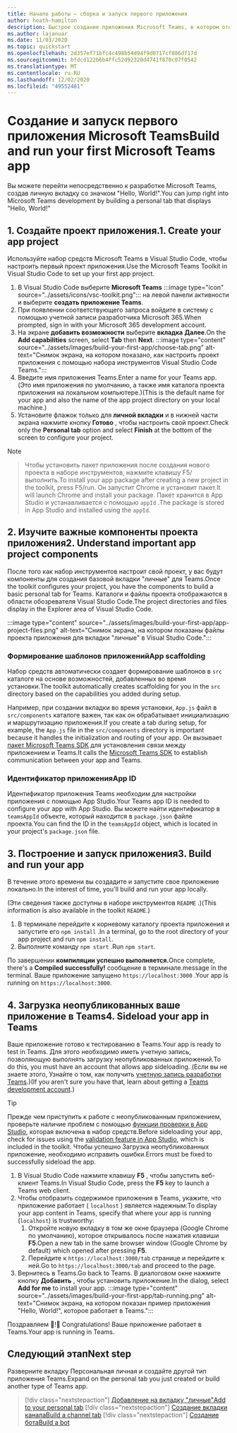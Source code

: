 ```yaml
---
title: Начало работы — сборка и запуск первого приложения
author: heath-hamilton
description: Быстрое создание приложения Microsoft Teams, в котором отображается "Hello, World!". сообщение с помощью набора инструментов Microsoft Teams.
ms.author: lajanuar
ms.date: 11/03/2020
ms.topic: quickstart
ms.openlocfilehash: 2d357ef71bfc4c498b54d94f9d0717cf886df17d
ms.sourcegitcommit: bfdcd122b6b4ffc52d92320d4741f870c07f0542
ms.translationtype: MT
ms.contentlocale: ru-RU
ms.lasthandoff: 12/02/2020
ms.locfileid: "49552481"
---
```

# <a name="build-and-run-your-first-microsoft-teams-app"></a><span data-ttu-id="8f158-104">Создание и запуск первого приложения Microsoft Teams</span><span class="sxs-lookup"><span data-stu-id="8f158-104">Build and run your first Microsoft Teams app</span></span>

<span data-ttu-id="8f158-105">Вы можете перейти непосредственно к разработке Microsoft Teams, создав личную вкладку со значком "Hello, World!".</span><span class="sxs-lookup"><span data-stu-id="8f158-105">You can jump right into Microsoft Teams development by building a personal tab that displays "Hello, World!"</span></span>

## <a name="1-create-your-app-project"></a><span data-ttu-id="8f158-106">1. Создайте проект приложения.</span><span class="sxs-lookup"><span data-stu-id="8f158-106">1. Create your app project</span></span>

<span data-ttu-id="8f158-107">Используйте набор средств Microsoft Teams в Visual Studio Code, чтобы настроить первый проект приложения.</span><span class="sxs-lookup"><span data-stu-id="8f158-107">Use the Microsoft Teams Toolkit in Visual Studio Code to set up your first app project.</span></span>

1. В Visual Studio Code выберите **Microsoft Teams** :::image type="icon" source="../assets/icons/vsc-toolkit.png"::: на левой панели активности и выберите **создать приложение Teams**.
1. <span data-ttu-id="8f158-109">При появлении соответствующего запроса войдите в систему с помощью учетной записи разработчика Microsoft 365.</span><span class="sxs-lookup"><span data-stu-id="8f158-109">When prompted, sign in with your Microsoft 365 development account.</span></span>
1. <span data-ttu-id="8f158-110">На экране **добавить возможности** выберите **вкладка** **Далее**.</span><span class="sxs-lookup"><span data-stu-id="8f158-110">On the **Add capabilities** screen, select **Tab** then **Next**.</span></span>
:::image type="content" source="../assets/images/build-your-first-app/choose-tab.png" alt-text="Снимок экрана, на котором показано, как настроить проект приложения с помощью набора инструментов Visual Studio Code Teams.":::
1. <span data-ttu-id="8f158-112">Введите имя приложения Teams.</span><span class="sxs-lookup"><span data-stu-id="8f158-112">Enter a name for your Teams app.</span></span> <span data-ttu-id="8f158-113">(Это имя приложения по умолчанию, а также имя каталога проекта приложения на локальном компьютере.)</span><span class="sxs-lookup"><span data-stu-id="8f158-113">(This is the default name for your app and also the name of the app project directory on your local machine.)</span></span>
1. <span data-ttu-id="8f158-114">Установите флажок только для **личной вкладки** и в нижней части экрана нажмите кнопку **Готово** , чтобы настроить свой проект.</span><span class="sxs-lookup"><span data-stu-id="8f158-114">Check only the **Personal tab** option and select **Finish** at the bottom of the screen to configure your project.</span></span>

> [!NOTE]

> <span data-ttu-id="8f158-115">Чтобы установить пакет приложения после создания нового проекта в наборе инструментов, нажмите клавишу F5/выполнить.</span><span class="sxs-lookup"><span data-stu-id="8f158-115">To install your app package after creating a new project in the toolkit, press F5/run.</span></span> <span data-ttu-id="8f158-116">Он запустит Chrome и установит пакет.</span><span class="sxs-lookup"><span data-stu-id="8f158-116">It will launch Chrome and install your package.</span></span> <span data-ttu-id="8f158-117">Пакет хранится в App Studio и устанавливается с помощью `appId` .</span><span class="sxs-lookup"><span data-stu-id="8f158-117">The package is stored in App Studio and installed using the `appId`.</span></span>

## <a name="2-understand-important-app-project-components"></a><span data-ttu-id="8f158-118">2. Изучите важные компоненты проекта приложения</span><span class="sxs-lookup"><span data-stu-id="8f158-118">2. Understand important app project components</span></span>

<span data-ttu-id="8f158-119">После того как набор инструментов настроит свой проект, у вас будут компоненты для создания базовой вкладки "личные" для Teams.</span><span class="sxs-lookup"><span data-stu-id="8f158-119">Once the toolkit configures your project, you have the components to build a basic personal tab for Teams.</span></span> <span data-ttu-id="8f158-120">Каталоги и файлы проекта отображаются в области обозревателя Visual Studio Code.</span><span class="sxs-lookup"><span data-stu-id="8f158-120">The project directories and files display in the Explorer area of Visual Studio Code.</span></span>

:::image type="content" source="../assets/images/build-your-first-app/app-project-files.png" alt-text="Снимок экрана, на котором показаны файлы проекта приложения для вкладки &quot;личные&quot; в Visual Studio Code.":::

### <a name="app-scaffolding"></a><span data-ttu-id="8f158-122">Формирование шаблонов приложений</span><span class="sxs-lookup"><span data-stu-id="8f158-122">App scaffolding</span></span>

<span data-ttu-id="8f158-123">Набор средств автоматически создает формирование шаблонов в `src` каталоге на основе возможностей, добавленных во время установки.</span><span class="sxs-lookup"><span data-stu-id="8f158-123">The toolkit automatically creates scaffolding for you in the `src` directory based on the capabilities you added during setup.</span></span>

<span data-ttu-id="8f158-124">Например, при создании вкладки во время установки, `App.js` файл в `src/components` каталоге важен, так как он обрабатывает инициализацию и маршрутизацию приложения.</span><span class="sxs-lookup"><span data-stu-id="8f158-124">If you create a tab during setup, for example, the `App.js` file in the `src/components` directory is important because it handles the initialization and routing of your app.</span></span> <span data-ttu-id="8f158-125">Он вызывает [пакет Microsoft Teams SDK](../tabs/how-to/using-teams-client-sdk.md) для установления связи между приложением и Teams.</span><span class="sxs-lookup"><span data-stu-id="8f158-125">It calls the [Microsoft Teams SDK](../tabs/how-to/using-teams-client-sdk.md) to establish communication between your app and Teams.</span></span>

### <a name="app-id"></a><span data-ttu-id="8f158-126">Идентификатор приложения</span><span class="sxs-lookup"><span data-stu-id="8f158-126">App ID</span></span>

<span data-ttu-id="8f158-127">Идентификатор приложения Teams необходим для настройки приложения с помощью App Studio.</span><span class="sxs-lookup"><span data-stu-id="8f158-127">Your Teams app ID is needed to configure your app with App Studio.</span></span> <span data-ttu-id="8f158-128">Вы можете найти идентификатор в `teamsAppId` объекте, который находится в `package.json` файле проекта.</span><span class="sxs-lookup"><span data-stu-id="8f158-128">You can find the ID in the `teamsAppId` object, which is located in your project's `package.json` file.</span></span>

## <a name="3-build-and-run-your-app"></a><span data-ttu-id="8f158-129">3. Построение и запуск приложения</span><span class="sxs-lookup"><span data-stu-id="8f158-129">3. Build and run your app</span></span>

<span data-ttu-id="8f158-130">В течение этого времени вы создадите и запустите свое приложение локально.</span><span class="sxs-lookup"><span data-stu-id="8f158-130">In the interest of time, you'll build and run your app locally.</span></span>

<span data-ttu-id="8f158-131">(Эти сведения также доступны в наборе инструментов `README` .)</span><span class="sxs-lookup"><span data-stu-id="8f158-131">(This information is also available in the toolkit `README`.)</span></span>

1. <span data-ttu-id="8f158-132">В терминале перейдите к корневому каталогу проекта приложения и запустите его `npm install` .</span><span class="sxs-lookup"><span data-stu-id="8f158-132">In a terminal, go to the root directory of your app project and run `npm install`.</span></span>
1. <span data-ttu-id="8f158-133">Выполните команду `npm start` .</span><span class="sxs-lookup"><span data-stu-id="8f158-133">Run `npm start`.</span></span>

<span data-ttu-id="8f158-134">По завершении **компиляции успешно выполняется.**</span><span class="sxs-lookup"><span data-stu-id="8f158-134">Once complete, there's a **Compiled successfully!**</span></span> <span data-ttu-id="8f158-135">сообщение в терминале.</span><span class="sxs-lookup"><span data-stu-id="8f158-135">message in the terminal.</span></span> <span data-ttu-id="8f158-136">Ваше приложение запущено `https://localhost:3000` .</span><span class="sxs-lookup"><span data-stu-id="8f158-136">Your app is running on `https://localhost:3000`.</span></span>

## <a name="4-sideload-your-app-in-teams"></a><span data-ttu-id="8f158-137">4. Загрузка неопубликованных ваше приложение в Teams</span><span class="sxs-lookup"><span data-stu-id="8f158-137">4. Sideload your app in Teams</span></span>

<span data-ttu-id="8f158-138">Ваше приложение готово к тестированию в Teams.</span><span class="sxs-lookup"><span data-stu-id="8f158-138">Your app is ready to test in Teams.</span></span> <span data-ttu-id="8f158-139">Для этого необходимо иметь учетную запись, позволяющую выполнять загрузку неопубликованных приложений.</span><span class="sxs-lookup"><span data-stu-id="8f158-139">To do this, you must have an account that allows app sideloading.</span></span> <span data-ttu-id="8f158-140">(Если вы не знаете этого, Узнайте о том, как получить [учетную запись разработки Teams](../build-your-first-app/build-first-app-overview.md#set-up-your-development-account).)</span><span class="sxs-lookup"><span data-stu-id="8f158-140">(If you aren't sure you have that, learn about getting a [Teams development account](../build-your-first-app/build-first-app-overview.md#set-up-your-development-account).)</span></span>

> [!TIP]
> <span data-ttu-id="8f158-141">Прежде чем приступить к работе с неопубликованным приложением, проверьте наличие проблем с помощью [функции проверки в App Studio](../concepts/deploy-and-publish/appsource/prepare/submission-checklist.md#teams-app-validation-tool), которая включена в набор средств.</span><span class="sxs-lookup"><span data-stu-id="8f158-141">Before sideloading your app, check for issues using the [validation feature in App Studio](../concepts/deploy-and-publish/appsource/prepare/submission-checklist.md#teams-app-validation-tool), which is included in the toolkit.</span></span> <span data-ttu-id="8f158-142">Чтобы успешно Загрузка неопубликованных приложение, необходимо исправить ошибки.</span><span class="sxs-lookup"><span data-stu-id="8f158-142">Errors must be fixed to successfully sideload the app.</span></span>

1. <span data-ttu-id="8f158-143">В Visual Studio Code нажмите клавишу **F5** , чтобы запустить веб-клиент Teams.</span><span class="sxs-lookup"><span data-stu-id="8f158-143">In Visual Studio Code, press the **F5** key to launch a Teams web client.</span></span>
1. <span data-ttu-id="8f158-144">Чтобы отобразить содержимое приложения в Teams, укажите, что приложение работает ( `localhost` ) является надежным:</span><span class="sxs-lookup"><span data-stu-id="8f158-144">To display your app content in Teams, specify that where your app is running (`localhost`) is trustworthy:</span></span>
   1. <span data-ttu-id="8f158-145">Откройте новую вкладку в том же окне браузера (Google Chrome по умолчанию), которое открывалось после нажатия клавиши **F5**.</span><span class="sxs-lookup"><span data-stu-id="8f158-145">Open a new tab in the same browser window (Google Chrome by default) which opened after pressing **F5**.</span></span>
   1. <span data-ttu-id="8f158-146">Перейдите к `https://localhost:3000/tab` странице и перейдите к ней.</span><span class="sxs-lookup"><span data-stu-id="8f158-146">Go to `https://localhost:3000/tab` and proceed to the page.</span></span>
1. <span data-ttu-id="8f158-147">Вернитесь в Teams.</span><span class="sxs-lookup"><span data-stu-id="8f158-147">Go back to Teams.</span></span> <span data-ttu-id="8f158-148">В диалоговом окне нажмите кнопку **Добавить** , чтобы установить приложение.</span><span class="sxs-lookup"><span data-stu-id="8f158-148">In the dialog, select **Add for me** to install your app.</span></span>
:::image type="content" source="../assets/images/build-your-first-app/tab-running.png" alt-text="Снимок экрана, на котором показан пример приложения &quot;Hello, World!&quot;, которое работает в Teams.":::

<span data-ttu-id="8f158-150">Поздравляем 🎉!</span><span class="sxs-lookup"><span data-stu-id="8f158-150">🎉 Congratulations!</span></span> <span data-ttu-id="8f158-151">Ваше приложение работает в Teams.</span><span class="sxs-lookup"><span data-stu-id="8f158-151">Your app is running in Teams.</span></span>

## <a name="next-step"></a><span data-ttu-id="8f158-152">Следующий этап</span><span class="sxs-lookup"><span data-stu-id="8f158-152">Next step</span></span>

<span data-ttu-id="8f158-153">Разверните вкладку Персональная личная и создайте другой тип приложения Teams.</span><span class="sxs-lookup"><span data-stu-id="8f158-153">Expand on the personal tab you just created or build another type of Teams app.</span></span>

> [!div class="nextstepaction"]
> [<span data-ttu-id="8f158-154">Добавление на вкладку "личные"</span><span class="sxs-lookup"><span data-stu-id="8f158-154">Add to your personal tab</span></span>](../build-your-first-app/build-personal-tab.md)
> [!div class="nextstepaction"]
> [<span data-ttu-id="8f158-155">Создание вкладки канала</span><span class="sxs-lookup"><span data-stu-id="8f158-155">Build a channel tab</span></span>](../build-your-first-app/build-channel-tab.md)
> [!div class="nextstepaction"]
> [<span data-ttu-id="8f158-156">Создание бота</span><span class="sxs-lookup"><span data-stu-id="8f158-156">Build a bot</span></span>](../build-your-first-app/build-bot.md)
